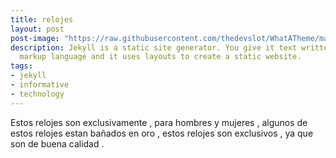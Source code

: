 ```yaml
---
title: relojes 
layout: post
post-image: "https://raw.githubusercontent.com/thedevslot/WhatATheme/master/assets/images/What%20is%20Jekyll%20and%20How%20to%20use%20it.png?token=AHMQUELVG36IDSA4SZEZ5P26Z64IW"
description: Jekyll is a static site generator. You give it text written in your favorite
  markup language and it uses layouts to create a static website.
tags:
- jekyll
- informative
- technology
---
```


Estos relojes son exclusivamente , para hombres y mujeres , algunos de estos relojes estan bañados en oro , estos relojes son exclusivos , ya que son de buena calidad .


